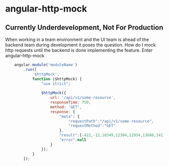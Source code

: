 # angular-http-mock

## Currently Underdevelopment, Not For Production

When working in a team environment and the UI team is ahead of
the backend team during development it poses the question. How
do I mock http requests until the backend is done implementing
the feature. Enter angular-http-mock


```javascript
    angular.module('moduleName')
        .run([
            '$httpMock',
            function ($httpMock) {
                "use strict";
                
                $httpMock({
                    url: '/api/v1/some-resource',
                    responseTime: 750,
                    method: 'GET',
                    response: {
                        "meta": {
                            "requestPath":"/api/v1/some-resource",
                            "requestMethod":"GET"
                        },
                        "result":[-422,-12,10349,12304,12934,13686,14119,15267,15307,25453,36404,36587,71471,77879],
                        "error":null
                    }
                });
            }
        ]);

```
